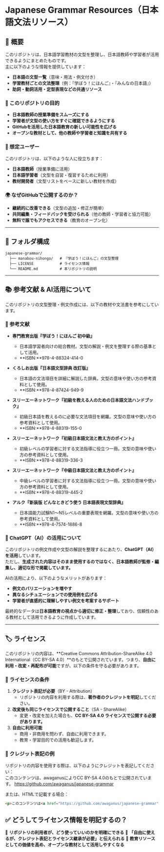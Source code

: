 # Japanese Grammar Resources（日本語文法リソース）

## 📝 概要
このリポジトリは、日本語学習教材の文型を整理し、日本語教師や学習者が活用できるようにまとめたものです。  
主に以下のような情報を提供しています：

- **日本語の文型一覧**（意味・用法・例文付き）
- **学習教材ごとの文法整理**（例：『学ぼう！にほんご』・『みんなの日本語』）
- **助詞・動詞活用・定型表現などの共通リソース**

### 🎯 このリポジトリの目的
- **日本語教師の授業準備をスムーズにする**
- **学習者が文型の使い方をすぐに確認できるようにする**
- **GitHubを活用した日本語教育の新しい可能性を広げる**
- **オープンな教材として、他の教師や学習者と知識を共有する**

### 👥 想定ユーザー
このリポジトリは、以下のような人に役立ちます：
- **日本語教師**（授業準備に活用）
- **日本語学習者**（文型を自習・復習するために利用）
- **教材開発者**（文型リストをベースに新しい教材を作成）

### 🌍 なぜGitHubで公開するのか？
- **継続的に改善できる**（文型の追加・修正が簡単）
- **共同編集・フィードバックを受けられる**（他の教師・学習者と協力可能）
- **無料で誰でもアクセスできる**（教育のオープン化）

---

## 📂 フォルダ構成
```plaintext
japanese-grammar/
  ├── manabou-nihongo/   # 『学ぼう！にほんご』の文型整理
  ├── LICENSE            # ライセンス情報
  └── README.md          # 本リポジトリの説明
```

---

## 📚 参考文献 & AI活用について
このリポジトリの文型整理・例文作成には、以下の教材や文法書を参考にしています。

### 📖 参考文献
- **専門教育出版『学ぼう！にほんご 初中級』** 
   - 日本語学習者向けの総合教材。文型の解説・例文を整理する際の基準として活用。  
   - **ISBN:**978-4-88324-414-0  

- **くろしお出版『日本語文型辞典 改訂版』** 
   - 日本語の文法項目を詳細に解説した辞典。文型の意味や使い方の参考資料として使用。  
   - **ISBN:**978-4-87424-949-9  

- **スリーエーネットワーク『初級を教える人のための日本語文法ハンドブック』** 
   - 初級日本語を教えるのに必要な文法項目を網羅。文型の意味や使い方の参考資料として使用。  
   - **ISBN:**978-4-88319-155-0  

- **スリーエーネットワーク『初級日本語文法と教え方のポイント』** 
   - 初級レベルの学習者に対する文法指導に役立つ一冊。文型の意味や使い方の参考資料として使用。  
   - **ISBN:**978-4-88319-336-3  

- **スリーエーネットワーク『中級日本語文法と教え方のポイント』** 
   - 中級レベルの学習者に対する文法指導に役立つ一冊。文型の意味や使い方の参考資料として使用。  
   - **ISBN:**978-4-88319-445-2  

- **アルク『新装版 どんなときどう使う 日本語表現文型辞典』** 
   - 日本語能力試験N1～N5レベルの重要表現を網羅。文型の意味や使い方の参考資料として使用。  
   - **ISBN:**978-4-7574-1886-8  


### 🤖 ChatGPT（AI）の活用について
このリポジトリの例文作成や文型の解説を整理するにあたり、**ChatGPT（AI）を活用**しています。  
ただし、**生成された内容はそのまま使用するのではなく、日本語教師が監修・編集し、適切な形で掲載しています。** 

AIの活用により、以下のようなメリットがあります：
- **例文のバリエーションを増やす**
- **異なるシチュエーションでの使用例を広げる**
- **学習者が直感的に理解しやすい例文を考案するサポート**

最終的なデータは**日本語教育の視点から適切に修正・整理**しており、信頼性のある教材として活用できるように作成しています。

---

## 🏷️ ライセンス
このリポジトリの内容は、**Creative Commons Attribution-ShareAlike 4.0 International（CC BY-SA 4.0）**のもとで公開されています。つまり、**自由に利用・改変・再配布が可能**ですが、以下の条件を守る必要があります。

### 📌 ライセンスの条件
1. **クレジット表記が必要**（BY - Attribution）
   - リポジトリの内容を利用する際は、**著作者のクレジットを明記**してください。
2. **改変後も同じライセンスで公開すること**（SA - ShareAlike）
   - 変更・改変を加えた場合も、**CC BY-SA 4.0 ライセンスで公開する必要があります。**
3. **自由に利用可能**
   - 商用・非商用を問わず、自由に利用できます。
   - 教育・学習目的での活用も歓迎します。

### 📖 クレジット表記の例
リポジトリの内容を使用する際は、以下のようにクレジットを表記してください：  
このコンテンツは、awaganusによりCC BY-SA 4.0のもとで公開されています。
https://github.com/awaganus/japanese-grammar

または、HTMLで記載する場合：
```html
<p>このコンテンツは<a href="https://github.com/awaganus/japanese-grammar">awaganus</a>により<a href="https://creativecommons.org/licenses/by-sa/4.0/">CC BY-SA 4.0</a>のもとで提供されています。</p>
```

## ✅ **どうしてライセンス情報を明記するの？**
📌 **リポジトリの利用者が、どう使っていいのかを明確にできる** 
📌 **「自由に使えるが、クレジット表記とライセンス継承が必要」と伝えられる** 
📌 **教育リソースとしての価値を高め、オープンな教材として活用しやすくなる**